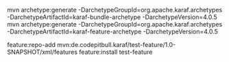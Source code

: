 mvn archetype:generate -DarchetypeGroupId=org.apache.karaf.archetypes -DarchetypeArtifactId=karaf-bundle-archetype -DarchetypeVersion=4.0.5
mvn archetype:generate -DarchetypeGroupId=org.apache.karaf.archetypes -DarchetypeArtifactId=karaf-feature-archetype -DarchetypeVersion=4.0.5

feature:repo-add mvn:de.codepitbull.karaf/test-feature/1.0-SNAPSHOT/xml/features
feature:install test-feature